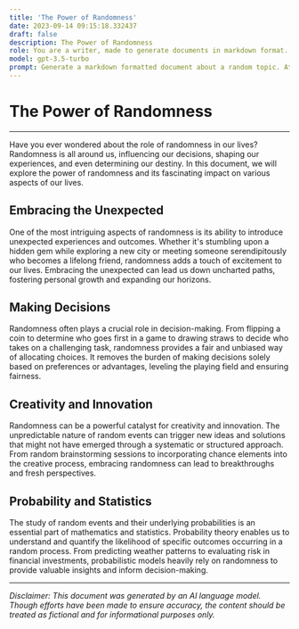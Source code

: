 ```yaml
---
title: 'The Power of Randomness'
date: 2023-09-14 09:15:18.332437
draft: false
description: The Power of Randomness
role: You are a writer, made to generate documents in markdown format. It is very important that all of the documents you generate are in valid markdown format.
model: gpt-3.5-turbo
prompt: Generate a markdown formatted document about a random topic. At the bottom, include a disclaimer explaining that the document was generated by you. The first line of the document should be the title. Make sure that the entire document is in proper markdown format, using a mix of various tags to make the document visually appealing.
---
```


# The Power of Randomness

---

Have you ever wondered about the role of randomness in our lives? Randomness is all around us, influencing our decisions, shaping our experiences, and even determining our destiny. In this document, we will explore the power of randomness and its fascinating impact on various aspects of our lives.

## Embracing the Unexpected

One of the most intriguing aspects of randomness is its ability to introduce unexpected experiences and outcomes. Whether it's stumbling upon a hidden gem while exploring a new city or meeting someone serendipitously who becomes a lifelong friend, randomness adds a touch of excitement to our lives. Embracing the unexpected can lead us down uncharted paths, fostering personal growth and expanding our horizons.

## Making Decisions

Randomness often plays a crucial role in decision-making. From flipping a coin to determine who goes first in a game to drawing straws to decide who takes on a challenging task, randomness provides a fair and unbiased way of allocating choices. It removes the burden of making decisions solely based on preferences or advantages, leveling the playing field and ensuring fairness.

## Creativity and Innovation

Randomness can be a powerful catalyst for creativity and innovation. The unpredictable nature of random events can trigger new ideas and solutions that might not have emerged through a systematic or structured approach. From random brainstorming sessions to incorporating chance elements into the creative process, embracing randomness can lead to breakthroughs and fresh perspectives.

## Probability and Statistics

The study of random events and their underlying probabilities is an essential part of mathematics and statistics. Probability theory enables us to understand and quantify the likelihood of specific outcomes occurring in a random process. From predicting weather patterns to evaluating risk in financial investments, probabilistic models heavily rely on randomness to provide valuable insights and inform decision-making.

---

*Disclaimer: This document was generated by an AI language model. Though efforts have been made to ensure accuracy, the content should be treated as fictional and for informational purposes only.*

